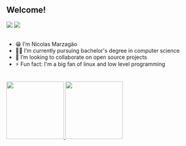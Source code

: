 
## Welcome!

<div>
<a href = "mailto:contato@seu-usuário-aqui"><img src="https://img.shields.io/badge/Gmail-D14836?style=for-the-badge&logo=gmail&logoColor=white" target="_blank"></a>
<a href=" www.linkedin.com/in/nicolas-zanini-marzagao" target="_blank"><img src="https://img.shields.io/badge/-LinkedIn-%230077B5?style=for-the-badge&logo=linkedin&logoColor=white" target="_blank"></a>   
</div>

<br>

- 😁 I’m Nicolas Marzagão
- 👨‍🎓 I’m currently pursuing bachelor's degree in computer science
- 📢 I’m looking to collaborate on open source projects
- ⚡ Fun fact: I'm a big fan of linux and low level programming

<br>

<div>
<a href="https://github.com/nmarzagao">
<img height="150em" src="https://github-readme-stats.vercel.app/api?username=nmarzagao&show_icons=true&theme=city_lights&include_all_commits=true&count_private=true"/>
<img height="150em" src="https://github-readme-stats.vercel.app/api/top-langs/?username=nmarzagao&layout=compact&langs_count=7&theme=city_lights"/>
</div>
